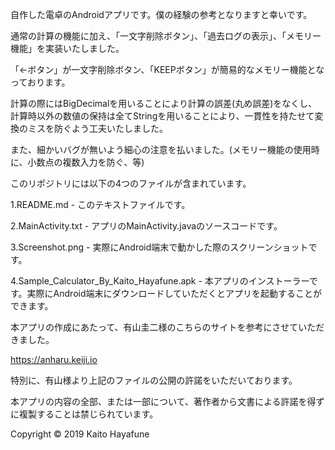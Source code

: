 自作した電卓のAndroidアプリです。僕の経験の参考となりますと幸いです。

>>>

通常の計算の機能に加え、「一文字削除ボタン」、「過去ログの表示」、「メモリー機能」を実装いたしました。

「←ボタン」が一文字削除ボタン、「KEEPボタン」が簡易的なメモリー機能となっております。

>

計算の際にはBigDecimalを用いることにより計算の誤差(丸め誤差)をなくし、計算時以外の数値の保持は全てStringを用いることにより、一貫性を持たせて変換のミスを防ぐよう工夫いたしました。

また、細かいバグが無いよう細心の注意を払いました。(メモリー機能の使用時に、小数点の複数入力を防ぐ、等)

>

このリポジトリには以下の4つのファイルが含まれています。

1.README.md - このテキストファイルです。

2.MainActivity.txt - アプリのMainActivity.javaのソースコードです。

3.Screenshot.png - 実際にAndroid端末で動かした際のスクリーンショットです。

4.Sample_Calculator_By_Kaito_Hayafune.apk - 本アプリのインストーラーです。実際にAndroid端末にダウンロードしていただくとアプリを起動することができます。

>

本アプリの作成にあたって、有山圭二様のこちらのサイトを参考にさせていただきました。

https://anharu.keiji.io

特別に、有山様より上記のファイルの公開の許諾をいただいております。

本アプリの内容の全部、または一部について、著作者から文書による許諾を得ずに複製することは禁じられています。

Copyright © 2019 Kaito Hayafune
